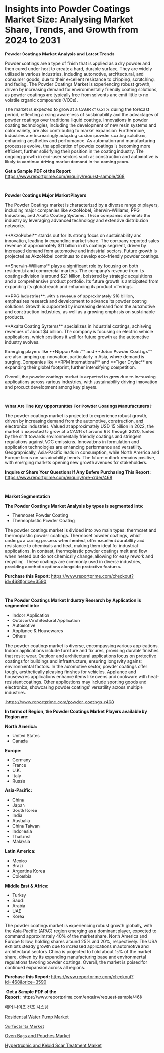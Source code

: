 <p><h1>Insights into Powder Coatings Market Size: Analysing Market Share, Trends, and Growth from 2024 to 2031</h1></p><p><strong>Powder Coatings Market Analysis and Latest Trends</strong></p>
<p><p>Powder coatings are a type of finish that is applied as a dry powder and then cured under heat to create a hard, durable surface. They are widely utilized in various industries, including automotive, architectural, and consumer goods, due to their excellent resistance to chipping, scratching, and fading. The Powder Coatings Market is experiencing robust growth, driven by increasing demand for environmentally friendly coating solutions, as powder coatings are typically free from solvents and emit little to no volatile organic compounds (VOCs). </p><p>The market is expected to grow at a CAGR of 6.21% during the forecast period, reflecting a rising awareness of sustainability and the advantages of powder coatings over traditional liquid coatings. Innovations in powder coating technologies, including the development of new resin systems and color variety, are also contributing to market expansion. Furthermore, industries are increasingly adopting custom powder coating solutions, enhancing aesthetics and performance. As automation and manufacturing processes evolve, the application of powder coatings is becoming more efficient, further solidifying their position in the coating industry. The ongoing growth in end-user sectors such as construction and automotive is likely to continue driving market demand in the coming years.</p></p>
<p><strong>Get a Sample PDF of the Report:&nbsp;</strong> <a href="https://www.reportprime.com/enquiry/request-sample/468">https://www.reportprime.com/enquiry/request-sample/468</a></p>
<p>&nbsp;</p>
<p><strong>Powder Coatings Major Market Players</strong></p>
<p><p>The Powder Coatings market is characterized by a diverse range of players, including major companies like AkzoNobel, Sherwin-Williams, PPG Industries, and Axalta Coating Systems. These companies dominate the industry by leveraging advanced technology and extensive distribution networks.</p><p>**AkzoNobel** stands out for its strong focus on sustainability and innovation, leading to expanding market share. The company reported sales revenue of approximately $11 billion in its coatings segment, driven by increased demand from automotive and industrial sectors. Future growth is projected as AkzoNobel continues to develop eco-friendly powder coatings.</p><p>**Sherwin-Williams** plays a significant role by focusing on both residential and commercial markets. The company’s revenue from its coatings division is around $21 billion, bolstered by strategic acquisitions and a comprehensive product portfolio. Its future growth is anticipated from expanding its global reach and enhancing its product offerings.</p><p>**PPG Industries**, with a revenue of approximately $16 billion, emphasizes research and development to advance its powder coating solutions. Growth is supported by increasing demand from the automotive and construction industries, as well as a growing emphasis on sustainable products.</p><p>**Axalta Coating Systems** specializes in industrial coatings, achieving revenues of about $4 billion. The company is focusing on electric vehicle applications, which positions it well for future growth as the automotive industry evolves.</p><p>Emerging players like **Nippon Paint** and **Jotun Powder Coatings** are also ramping up innovation, particularly in Asia, where demand is surging. Companies like **RPM International** and **Tiger Drylac** are expanding their global footprint, further intensifying competition.</p><p>Overall, the powder coatings market is expected to grow due to increasing applications across various industries, with sustainability driving innovation and product development among key players.</p></p>
<p>&nbsp;</p>
<p><strong>What Are The Key Opportunities For Powder Coatings Manufacturers?</strong></p>
<p><p>The powder coatings market is projected to experience robust growth, driven by increasing demand from the automotive, construction, and electronics industries. Valued at approximately USD 15 billion in 2022, the market is expected to grow at a CAGR of around 6% through 2030, fueled by the shift towards environmentally friendly coatings and stringent regulations against VOC emissions. Innovations in formulation and application technologies are enhancing performance and versatility. Geographically, Asia-Pacific leads in consumption, while North America and Europe focus on sustainability trends. The future outlook remains positive, with emerging markets opening new growth avenues for stakeholders.</p></p>
<p><strong>Inquire or Share Your Questions If Any Before Purchasing This Report:</strong> <a href="https://www.reportprime.com/enquiry/pre-order/468">https://www.reportprime.com/enquiry/pre-order/468</a></p>
<p>&nbsp;</p>
<p><strong>Market Segmentation</strong></p>
<p><strong>The Powder Coatings Market Analysis by types is segmented into:</strong></p>
<p><ul><li>Thermoset Powder Coating</li><li>Thermoplastic Powder Coating</li></ul></p>
<p><p>The powder coatings market is divided into two main types: thermoset and thermoplastic powder coatings. Thermoset powder coatings, which undergo a curing process when heated, offer excellent durability and resistance to chemicals and heat, making them ideal for industrial applications. In contrast, thermoplastic powder coatings melt and flow when heated but do not chemically change, allowing for easy rework and recycling. These coatings are commonly used in diverse industries, providing aesthetic options alongside protective features.</p></p>
<p><strong>Purchase this Report:&nbsp;</strong><a href="https://www.reportprime.com/checkout?id=468&price=3590">https://www.reportprime.com/checkout?id=468&price=3590</a></p>
<p>&nbsp;</p>
<p><strong>The Powder Coatings Market Industry Research by Application is segmented into:</strong></p>
<p><ul><li>Indoor Application</li><li>Outdoor/Architectural Application</li><li>Automotive</li><li>Appliance & Housewares</li><li>Others</li></ul></p>
<p><p>The powder coatings market is diverse, encompassing various applications. Indoor applications include furniture and fixtures, providing durable finishes that resist wear. Outdoor and architectural applications focus on protective coatings for buildings and infrastructure, ensuring longevity against environmental factors. In the automotive sector, powder coatings offer tough, aesthetically pleasing finishes for vehicles. Appliance and housewares applications enhance items like ovens and cookware with heat-resistant coatings. Other applications may include sporting goods and electronics, showcasing powder coatings' versatility across multiple industries.</p></p>
<p><a href="https://www.reportprime.com/powder-coatings-r468">&nbsp;https://www.reportprime.com/powder-coatings-r468</a></p>
<p><strong>In terms of Region, the Powder Coatings Market Players available by Region are:</strong></p>
<p>
    <p> <strong> North America: </strong>
        <ul>
            <li>United States</li>
            <li>Canada</li>
        </ul>
        </p> 
    <p> <strong> Europe: </strong>
        <ul>
            <li>Germany</li>
            <li>France</li>
            <li>U.K.</li>
            <li>Italy</li>
            <li>Russia</li>
        </ul>
        </p> 
    <p> <strong> Asia-Pacific: </strong>
        <ul>
            <li>China</li>
            <li>Japan</li>
            <li>South Korea</li>
            <li>India</li>
            <li>Australia</li>
            <li>China Taiwan</li>
            <li>Indonesia</li>
            <li>Thailand</li>
            <li>Malaysia</li>
        </ul>
        </p> 
    <p> <strong> Latin America: </strong>
        <ul>
            <li>Mexico</li>
            <li>Brazil</li>
            <li>Argentina Korea</li>
            <li>Colombia</li>
        </ul>
        </p> 
    <p> <strong> Middle East & Africa: </strong>
        <ul>
            <li>Turkey</li>
            <li>Saudi</li>
            <li>Arabia</li>
            <li>UAE</li>
            <li>Korea</li>
        </ul>
    </p>
    </p>
<p><p>The powder coatings market is experiencing robust growth globally, with the Asia-Pacific (APAC) region emerging as a dominant player, expected to command approximately 40% of the market share. North America and Europe follow, holding shares around 25% and 20%, respectively. The USA exhibits steady growth due to increased applications in automotive and architectural sectors. China is projected to hold about 15% of the market share, driven by its expanding manufacturing base and environmental regulations favoring powder coatings. Overall, the market is poised for continued expansion across all regions.</p></p>
<p><strong>Purchase this Report: </strong><a href="https://www.reportprime.com/checkout?id=468&price=3590">https://www.reportprime.com/checkout?id=468&price=3590</a></p>
<p>&nbsp;<strong>Get a Sample PDF of the Report:&nbsp;&nbsp;</strong><a href="https://www.reportprime.com/enquiry/request-sample/468">https://www.reportprime.com/enquiry/request-sample/468</a></p>
<p><strong></strong></p>
<p><p><a href="https://medium.com/@daniamha96_85754/%EA%B8%80%EB%A1%9C%EB%B2%8C-%EA%B3%B5%EA%B8%B0-%EC%B9%BC%EB%82%A0-%EA%B1%B4%EC%A1%B0-%EC%8B%9C%EC%8A%A4%ED%85%9C-%EC%82%B0%EC%97%85-%EB%B6%84%EC%84%9D-%EC%A0%90%EC%9C%A0%EC%9C%A8-%EC%84%B1%EC%9E%A5-%EB%8F%99%ED%96%A5-%EB%B0%8F-2024%EB%85%84%EB%B6%80%ED%84%B0-2031%EB%85%84%EA%B9%8C%EC%A7%80%EC%9D%98-%EC%98%88%EC%B8%A1-edb78197b1ba">에어 나이프 건조 시스템</a></p><p><a href="https://medium.com/@irwingibson2023/insights-into-the-residential-water-pump-market-size-which-is-expanding-with-a-7-4-6d5cd34e87e9">Residential Water Pump Market</a></p><p><a href="https://github.com/AKSHATREPORTPRIME/Market-Research-Report-List-6/blob/main/surfactants-market.md">Surfactants Market</a></p><p><a href="https://www.linkedin.com/pulse/evaluating-global-oven-bags-pouches-market-trends-growth-6tepe?trackingId=W3i2o8FbSXuU1gU%2F7Xhp9A%3D%3D">Oven Bags and Pouches Market</a></p><p><a href="https://issuu.com/reportprime-2/docs/hypertrophic-and-keloid-scar-treatm_2c216d6bb65773">Hypertrophic and Keloid Scar Treatment Market</a></p></p>